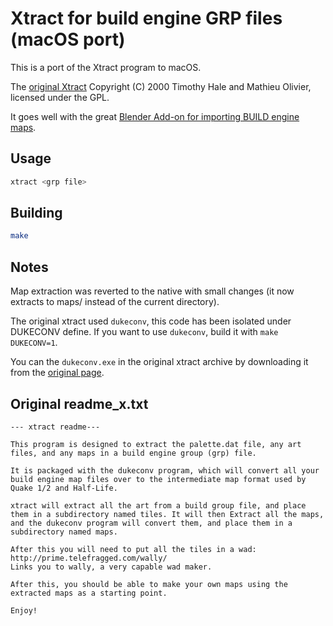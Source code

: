# Xtract for build engine GRP files (macOS port)

This is a port of the Xtract program to macOS.

The [original Xtract][original] Copyright (C) 2000  Timothy Hale and Mathieu
Olivier, licensed under the GPL.

It goes well with the great
[Blender Add-on for importing BUILD engine maps][iibm].

## Usage

```sh
xtract <grp file>
```

## Building

```sh
make
```

[original]: https://blood.sourceforge.net/rebuild.php
[iibm]: https://github.com/jensnt/io_import_build_map

## Notes
Map extraction was reverted to the native with small changes (it now extracts
to maps/ instead of the current directory).  

The original xtract used `dukeconv`, this code has been isolated under DUKECONV
define.  If you want to use `dukeconv`, build it with `make DUKECONV=1`.

You can the `dukeconv.exe` in the original xtract archive by downloading it
from the [original page][original].

## Original readme_x.txt
```
--- xtract readme---

This program is designed to extract the palette.dat file, any art files, and any maps in a build engine group (grp) file.

It is packaged with the dukeconv program, which will convert all your build engine map files over to the intermediate map format used by Quake 1/2 and Half-Life. 

xtract will extract all the art from a build group file, and place them in a subdirectory named tiles. It will then Extract all the maps, and the dukeconv program will convert them, and place them in a subdirectory named maps. 

After this you will need to put all the tiles in a wad:
http://prime.telefragged.com/wally/
Links you to wally, a very capable wad maker.

After this, you should be able to make your own maps using the extracted maps as a starting point. 

Enjoy!
```
